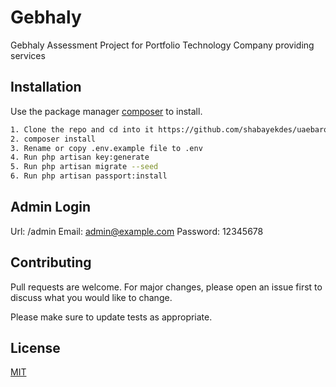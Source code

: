 # Gebhaly

Gebhaly Assessment Project for Portfolio Technology Company providing services

## Installation

Use the package manager [composer](https://getcomposer.org/) to install.

```bash
1. Clone the repo and cd into it https://github.com/shabayekdes/uaebarq-assessment.git
2. composer install
3. Rename or copy .env.example file to .env
4. Run php artisan key:generate
5. Run php artisan migrate --seed
6. Run php artisan passport:install
```

## Admin Login
Url: /admin
Email: admin@example.com
Password: 12345678

## Contributing
Pull requests are welcome. For major changes, please open an issue first to discuss what you would like to change.

Please make sure to update tests as appropriate.

## License
[MIT](https://choosealicense.com/licenses/mit/)
